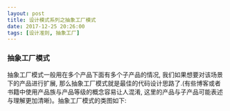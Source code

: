 ```yaml
---
layout: post
title: 设计模式系列之抽象工厂模式
date: 2017-12-25 20:26:00
tags: [设计准则, 抽象工厂]
---
```


### 抽象工厂模式

抽象工厂模式一般用在多个产品下面有多个子产品的情况, 我们如果想要对该场景下的产品进行扩展, 那么抽象工厂模式就是最佳的代码设计思路了.(有些博客或者书籍中使用产品族与产品等级的概念容易让人混淆, 这里的产品与子产品可能表述与理解更加清晰)。抽象工厂模式的类图如下:

